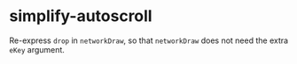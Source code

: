 # simplify-autoscroll
Re-express `drop` in `networkDraw`, so that `networkDraw` does not need the 
extra `eKey` argument.
